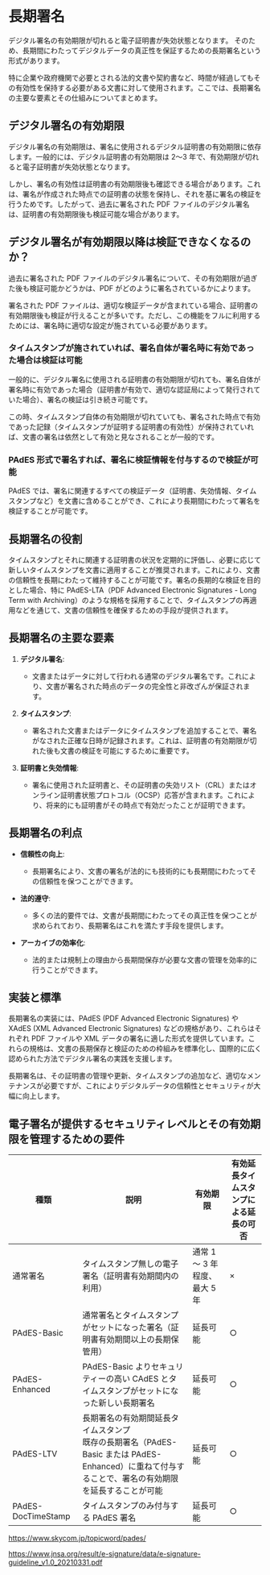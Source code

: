 # 長期署名

デジタル署名の有効期限が切れると電子証明書が失効状態となります。
そのため、長期間にわたってデジタルデータの真正性を保証するための長期署名という形式があります。

特に企業や政府機関で必要とされる法的文書や契約書など、時間が経過してもその有効性を保持する必要がある文書に対して使用されます。ここでは、長期署名の主要な要素とその仕組みについてまとめます。

## デジタル署名の有効期限

デジタル署名の有効期限は、署名に使用されるデジタル証明書の有効期限に依存します。一般的には、デジタル証明書の有効期限は 2〜3 年で、有効期限が切れると電子証明書が失効状態となります。

しかし、署名の有効性は証明書の有効期限後も確認できる場合があります。これは、署名が作成された時点での証明書の状態を保持し、それを基に署名の検証を行うためです。したがって、過去に署名された PDF ファイルのデジタル署名は、証明書の有効期限後も検証可能な場合があります。

## デジタル署名が有効期限以降は検証できなくなるのか？

過去に署名された PDF ファイルのデジタル署名について、その有効期限が過ぎた後も検証可能かどうかは、PDF がどのように署名されているかによります。

署名された PDF ファイルは、適切な検証データが含まれている場合、証明書の有効期限後も検証が行えることが多いです。ただし、この機能をフルに利用するためには、署名時に適切な設定が施されている必要があります。

### タイムスタンプが施されていれば、署名自体が署名時に有効であった場合は検証は可能

一般的に、デジタル署名に使用される証明書の有効期限が切れても、署名自体が署名時に有効であった場合（証明書が有効で、適切な認証局によって発行されていた場合）、署名の検証は引き続き可能です。

この時、タイムスタンプ自体の有効期限が切れていても、署名された時点で有効であった記録（タイムスタンプが証明する証明書の有効性）が保持されていれば、文書の署名は依然として有効と見なされることが一般的です。

### PAdES 形式で署名すれば、署名に検証情報を付与するので検証が可能

PAdES では、署名に関連するすべての検証データ（証明書、失効情報、タイムスタンプなど）を文書に含めることができ、これにより長期間にわたって署名を検証することが可能です。

## 長期署名の役割

タイムスタンプとそれに関連する証明書の状況を定期的に評価し、必要に応じて新しいタイムスタンプを文書に適用することが推奨されます。これにより、文書の信頼性を長期にわたって維持することが可能です。署名の長期的な検証を目的とした場合、特に PAdES-LTA（PDF Advanced Electronic Signatures - Long Term with Archiving）のような規格を採用することで、タイムスタンプの再適用などを通じて、文書の信頼性を確保するための手段が提供されます。

## 長期署名の主要な要素

1. **デジタル署名**:

   - 文書またはデータに対して行われる通常のデジタル署名です。これにより、文書が署名された時点のデータの完全性と非改ざんが保証されます。

2. **タイムスタンプ**:

   - 署名された文書またはデータにタイムスタンプを追加することで、署名がなされた正確な日時が記録されます。これは、証明書の有効期限が切れた後も文書の検証を可能にするために重要です。

3. **証明書と失効情報**:
   - 署名に使用された証明書と、その証明書の失効リスト（CRL）またはオンライン証明書状態プロトコル（OCSP）応答が含まれます。これにより、将来的にも証明書がその時点で有効だったことが証明できます。

## 長期署名の利点

- **信頼性の向上**:

  - 長期署名により、文書の署名が法的にも技術的にも長期間にわたってその信頼性を保つことができます。

- **法的遵守**:

  - 多くの法的要件では、文書が長期間にわたってその真正性を保つことが求められており、長期署名はこれを満たす手段を提供します。

- **アーカイブの効率化**:
  - 法的または規制上の理由から長期間保存が必要な文書の管理を効率的に行うことができます。

## 実装と標準

長期署名の実装には、PAdES (PDF Advanced Electronic Signatures) や XAdES (XML Advanced Electronic Signatures) などの規格があり、これらはそれぞれ PDF ファイルや XML データの署名に適した形式を提供しています。これらの規格は、文書の長期保存と検証のための枠組みを標準化し、国際的に広く認められた方法でデジタル署名の実践を支援します。

長期署名は、その証明書の管理や更新、タイムスタンプの追加など、適切なメンテナンスが必要ですが、これによりデジタルデータの信頼性とセキュリティが大幅に向上します。

## 電子署名が提供するセキュリティレベルとその有効期限を管理するための要件

| 種類               | 説明                                                                                                                                                  | 有効期限                      | 有効延長タイムスタンプによる延長の可否 |
| ------------------ | ----------------------------------------------------------------------------------------------------------------------------------------------------- | ----------------------------- | -------------------------------------- |
| 通常署名           | タイムスタンプ無しの電子署名（証明書有効期間内の利用）                                                                                                | 通常 1 ～ 3 年程度、最大 5 年 | ×                                      |
| PAdES-Basic        | 通常署名とタイムスタンプがセットになった署名（証明書有効期間以上の長期保管用）                                                                        | 延長可能                      | ○                                      |
| PAdES-Enhanced     | PAdES-Basic よりセキュリティーの高い CAdES とタイムスタンプがセットになった新しい長期署名                                                             | 延長可能                      | ○                                      |
| PAdES-LTV          | 長期署名の有効期間延長タイムスタンプ<br>既存の長期署名（PAdES-Basic または PAdES-Enhanced）に重ねて付与することで、署名の有効期限を延長することが可能 | 延長可能                      | ○                                      |
| PAdES-DocTimeStamp | タイムスタンプのみ付与する PAdES 署名                                                                                                                 | 延長可能                      | ○                                      |

https://www.skycom.jp/topicword/pades/

https://www.jnsa.org/result/e-signature/data/e-signature-guideline_v1.0_20210331.pdf
